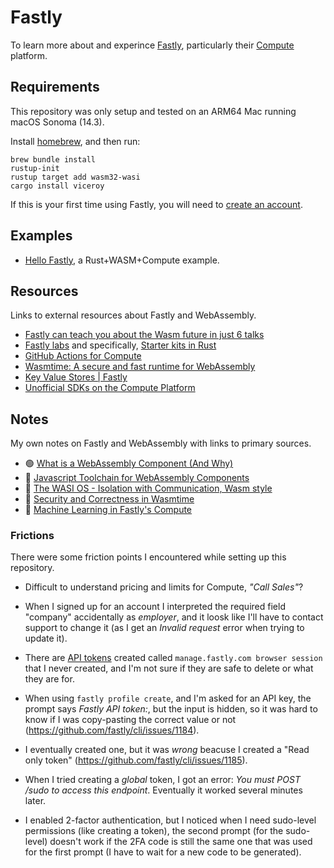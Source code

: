 # Fastly

To learn more about and experince [Fastly][], particularly their
[Compute][wasm-compute] platform.

[fastly]: https://www.fastly.com/
[wasm-compute]: https://www.fastly.com/products/compute

<!--
Emoji reference area.

Green circle:  🟢
Yellow circle: 🟡
Red circle:    🔴
-->

## Requirements

This repository was only setup and tested on an ARM64 Mac running macOS Sonoma (14.3).

Install [homebrew](https://brew.sh/), and then run:

```shell
brew bundle install
rustup-init
rustup target add wasm32-wasi
cargo install viceroy
```

If this is your first time using Fastly, you will need to [create an account](https://www.fastly.com/signup/).

## Examples

- [Hello Fastly](examples/hello-fastly/README.md), a Rust+WASM+Compute example.

## Resources

Links to external resources about Fastly and WebAssembly.

- [Fastly can teach you about the Wasm future in just 6 talks](https://www.fastly.com/blog/fastly-can-teach-you-about-the-wasm-future-in-just-6-talks)
- [Fastly labs](https://www.fastly.com/documentation/developers/labs/) and specifically, [Starter kits in Rust](https://www.fastly.com/documentation/solutions/starters/rust/)
- [GitHub Actions for Compute](https://github.com/fastly/compute-actions)
- [Wasmtime: A secure and fast runtime for WebAssembly](https://wasmtime.dev/)
- [Key Value Stores | Fastly](https://www.fastly.com/products/kv-store)
- [Unofficial SDKs on the Compute Platform](https://www.fastly.com/documentation/guides/compute/custom/)

## Notes

My own notes on Fastly and WebAssembly with links to primary sources.

- 🟢 [What is a WebAssembly Component (And Why)](notes/what-is-a-webassembly-component.md)
- 🔴 [Javascript Toolchain for WebAssembly Components](notes/js-toolchain-for-wasm-components.md)
- 🔴 [The WASI OS - Isolation with Communication, Wasm style](notes/wasi-os-isolation-with-communication.md)
- 🔴 [Security and Correctness in Wasmtime](notes/security-and-correctness-in-wasmtime.md)
- 🔴 [Machine Learning in Fastly's Compute](notes/machine-learning-fastly-compute.md)

### Frictions

There were some friction points I encountered while setting up this repository.

- Difficult to understand pricing and limits for Compute, _"Call Sales"_?

- When I signed up for an account I interpreted the required field "company"
  accidentally as _employer_, and it loosk like I'll have to contact support to
  change it (as I get an _Invalid request_ error when trying to update it).

- There are [API tokens](https://manage.fastly.com/account/personal/tokens)
  created called `manage.fastly.com browser session` that I never created, and
  I'm not sure if they are safe to delete or what they are for.

- When using `fastly profile create`, and I'm asked for an API key, the prompt
  says _Fastly API token:_, but the input is hidden, so it was hard to know if
  I was copy-pasting the correct value or not (<https://github.com/fastly/cli/issues/1184>).

- I eventually created one, but it was _wrong_ beacuse I created a "Read only token" (<https://github.com/fastly/cli/issues/1185>).

- When I tried creating a _global_ token, I got an error: _You must POST /sudo
  to access this endpoint_. Eventually it worked several minutes later.

- I enabled 2-factor authentication, but I noticed when I need sudo-level
  permissions (like creating a token), the second prompt (for the sudo-level)
  doesn't work if the 2FA code is still the same one that was used for the first
  prompt (I have to wait for a new code to be generated).

